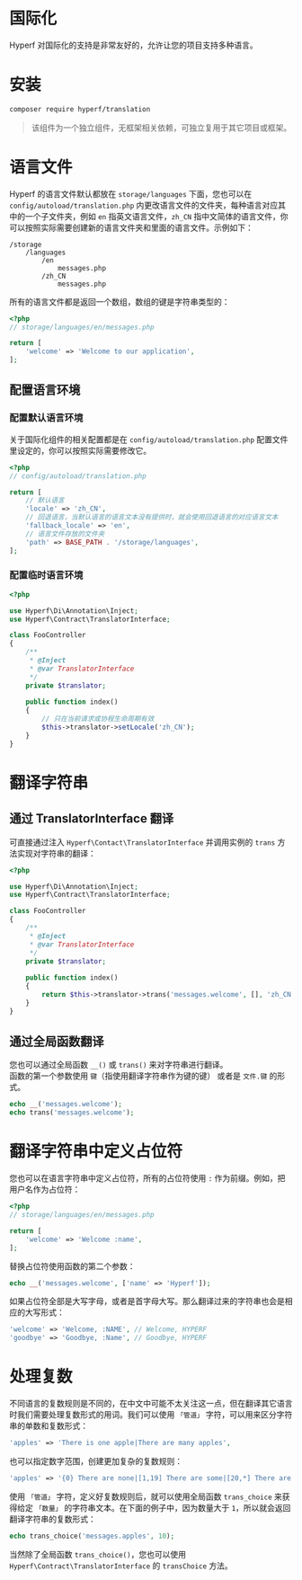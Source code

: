 # 国际化

Hyperf 对国际化的支持是非常友好的，允许让您的项目支持多种语言。

# 安装

```bash
composer require hyperf/translation
```

> 该组件为一个独立组件，无框架相关依赖，可独立复用于其它项目或框架。

# 语言文件

Hyperf 的语言文件默认都放在 `storage/languages` 下面，您也可以在 `config/autoload/translation.php` 内更改语言文件的文件夹，每种语言对应其中的一个子文件夹，例如 `en` 指英文语言文件，`zh_CN` 指中文简体的语言文件，你可以按照实际需要创建新的语言文件夹和里面的语言文件。示例如下：

```
/storage
    /languages
        /en
            messages.php
        /zh_CN
            messages.php
```

所有的语言文件都是返回一个数组，数组的键是字符串类型的：

```php
<?php
// storage/languages/en/messages.php

return [
    'welcome' => 'Welcome to our application',
];
```

## 配置语言环境

### 配置默认语言环境

关于国际化组件的相关配置都是在 `config/autoload/translation.php` 配置文件里设定的，你可以按照实际需要修改它。

```php
<?php
// config/autoload/translation.php

return [
    // 默认语言
    'locale' => 'zh_CN',
    // 回退语言，当默认语言的语言文本没有提供时，就会使用回退语言的对应语言文本
    'fallback_locale' => 'en',
    // 语言文件存放的文件夹
    'path' => BASE_PATH . '/storage/languages',
];
```

### 配置临时语言环境

```php
<?php

use Hyperf\Di\Annotation\Inject;
use Hyperf\Contract\TranslatorInterface;

class FooController
{
    /**
     * @Inject
     * @var TranslatorInterface
     */
    private $translator;
    
    public function index()
    {
        // 只在当前请求或协程生命周期有效
        $this->translator->setLocale('zh_CN');
    }
}
```

# 翻译字符串

## 通过 TranslatorInterface 翻译

可直接通过注入 `Hyperf\Contact\TranslatorInterface` 并调用实例的 `trans` 方法实现对字符串的翻译：

```php
<?php

use Hyperf\Di\Annotation\Inject;
use Hyperf\Contract\TranslatorInterface;

class FooController
{
    /**
     * @Inject
     * @var TranslatorInterface
     */
    private $translator;
    
    public function index()
    {
        return $this->translator->trans('messages.welcome', [], 'zh_CN');
    }
}
```

## 通过全局函数翻译

您也可以通过全局函数 `__()` 或 `trans()` 来对字符串进行翻译。   
函数的第一个参数使用 `键`（指使用翻译字符串作为键的键） 或者是 `文件.键` 的形式。

```php
echo __('messages.welcome');
echo trans('messages.welcome');
```

# 翻译字符串中定义占位符

您也可以在语言字符串中定义占位符，所有的占位符使用 `:` 作为前缀。例如，把用户名作为占位符：

```php
<?php
// storage/languages/en/messages.php

return [
    'welcome' => 'Welcome :name',
];
```

替换占位符使用函数的第二个参数：

```php
echo __('messages.welcome', ['name' => 'Hyperf']);
```

如果占位符全部是大写字母，或者是首字母大写。那么翻译过来的字符串也会是相应的大写形式：

```php
'welcome' => 'Welcome, :NAME', // Welcome, HYPERF
'goodbye' => 'Goodbye, :Name', // Goodbye, HYPERF
```

# 处理复数

不同语言的复数规则是不同的，在中文中可能不太关注这一点，但在翻译其它语言时我们需要处理复数形式的用词。我们可以使用 `「管道」` 字符，可以用来区分字符串的单数和复数形式：

```php
'apples' => 'There is one apple|There are many apples',
```

也可以指定数字范围，创建更加复杂的复数规则：

```php
'apples' => '{0} There are none|[1,19] There are some|[20,*] There are many',
```

使用 `「管道」` 字符，定义好复数规则后，就可以使用全局函数 `trans_choice` 来获得给定 `「数量」` 的字符串文本。在下面的例子中，因为数量大于  `1`，所以就会返回翻译字符串的复数形式：

```php
echo trans_choice('messages.apples', 10);
```

当然除了全局函数 `trans_choice()`，您也可以使用 `Hyperf\Contract\TranslatorInterface` 的 `transChoice` 方法。
